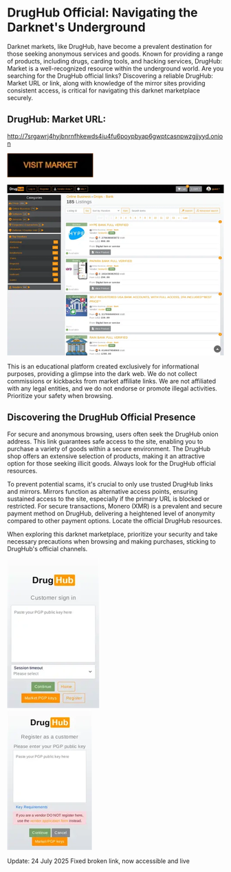 # DrugHub Official: Navigating the Darknet's Underground

Darknet markets, like DrugHub, have become a prevalent destination for those seeking anonymous services and goods. Known for providing a range of products, including drugs, carding tools, and hacking services, DrugHub: Market is a well-recognized resource within the underground world. Are you searching for the DrugHub official links? Discovering a reliable DrugHub: Market URL or link, along with knowledge of the mirror sites providing consistent access, is critical for navigating this darknet marketplace securely.

## DrugHub: Market URL:

http://7srgawrj4hyjbnrnfhkewds4iu4fu6poypbyap6gwptcasnpwzgjjyyd.onion

[<img src="/templates/vector.webp" width="200">](http://7srgawrj4hyjbnrnfhkewds4iu4fu6poypbyap6gwptcasnpwzgjjyyd.onion)


<a href="http://7srgawrj4hyjbnrnfhkewds4iu4fu6poypbyap6gwptcasnpwzgjjyyd.onion"><img src="/templates/half.webp" alt="image" style="max-width: 100%;"><a>

This is an educational platform created exclusively for informational purposes, providing a glimpse into the dark web. We do not collect commissions or kickbacks from market affiliate links. We are not affiliated with any legal entities, and we do not endorse or promote illegal activities. Prioritize your safety when browsing.

## Discovering the DrugHub Official Presence

For secure and anonymous browsing, users often seek the DrugHub onion address. This link guarantees safe access to the site, enabling you to purchase a variety of goods within a secure environment. The DrugHub shop offers an extensive selection of products, making it an attractive option for those seeking illicit goods. Always look for the DrugHub official resources.

To prevent potential scams, it's crucial to only use trusted DrugHub links and mirrors. Mirrors function as alternative access points, ensuring sustained access to the site, especially if the primary URL is blocked or restricted. For secure transactions, Monero (XMR) is a prevalent and secure payment method on DrugHub, delivering a heightened level of anonymity compared to other payment options. Locate the official DrugHub resources.

When exploring this darknet marketplace, prioritize your security and take necessary precautions when browsing and making purchases, sticking to DrugHub's official channels.


<a href="http://7srgawrj4hyjbnrnfhkewds4iu4fu6poypbyap6gwptcasnpwzgjjyyd.onion"><img src="/templates/track.webp" alt="image" style="max-width: 100%;"><a>  
<a href="http://7srgawrj4hyjbnrnfhkewds4iu4fu6poypbyap6gwptcasnpwzgjjyyd.onion"><img src="/templates/navigator.webp" alt="image" style="max-width: 100%;"><a>





Update:  24 July 2025 Fixed broken link, now accessible and live